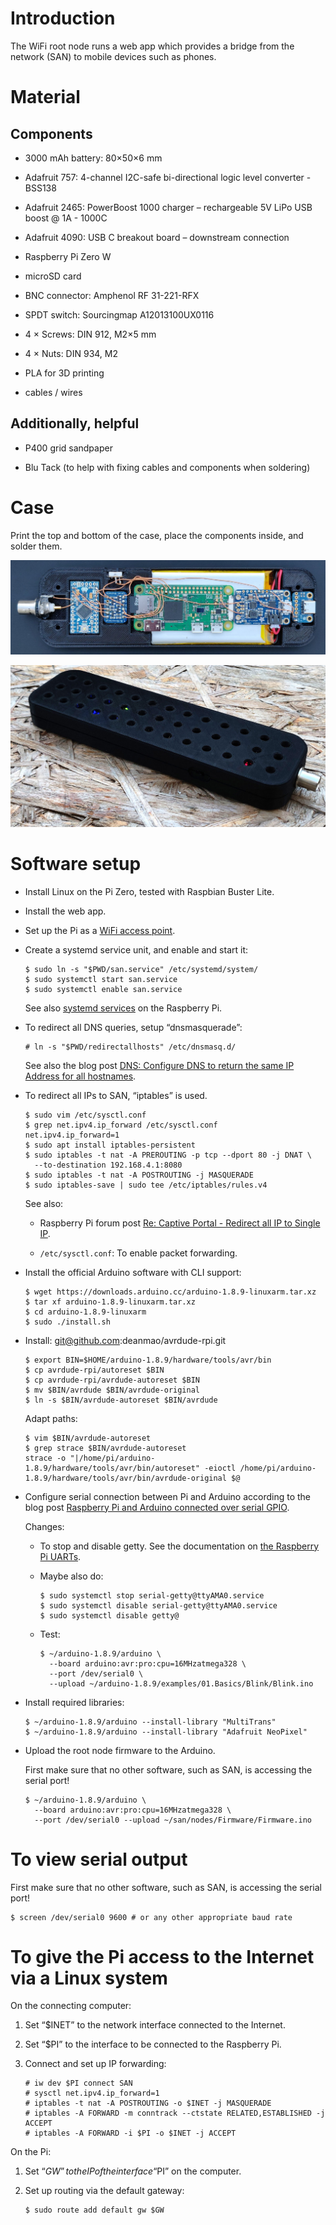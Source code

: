 Introduction
============

The WiFi root node runs a web app which provides a bridge from the network (SAN)
to mobile devices such as phones.


Material
========

Components
----------

  * 3000 mAh battery: 80×50×6 mm

  * Adafruit 757: 4-channel I2C-safe bi-directional logic level converter -
    BSS138

  * Adafruit 2465: PowerBoost 1000 charger – rechargeable 5V LiPo USB boost @
    1A - 1000C

  * Adafruit 4090: USB C breakout board – downstream connection

  * Raspberry Pi Zero W

  * microSD card

  * BNC connector: Amphenol RF 31-221-RFX

  * SPDT switch: Sourcingmap A12013100UX0116

  * 4 × Screws: DIN 912, M2×5 mm

  * 4 × Nuts: DIN 934, M2

  * PLA for 3D printing

  * cables / wires


Additionally, helpful
---------------------

  * P400 grid sandpaper

  * Blu Tack (to help with fixing cables and components when soldering)


Case
====

Print the top and bottom of the case, place the components inside, and solder
them.

![Open case](images/open.jpg)

![Closed case](images/closed.jpg)


Software setup
==============

  * Install Linux on the Pi Zero, tested with Raspbian Buster Lite.

  * Install the web app.

  * Set up the Pi as a [WiFi access point][1].

  * Create a systemd service unit, and enable and start it:

        $ sudo ln -s "$PWD/san.service" /etc/systemd/system/
        $ sudo systemctl start san.service
        $ sudo systemctl enable san.service

    See also [systemd services][2] on the Raspberry Pi.

  * To redirect all DNS queries, setup “dnsmasquerade”:

        # ln -s "$PWD/redirectallhosts" /etc/dnsmasq.d/

    See also the blog post [DNS: Configure DNS to return the same IP Address for
    all hostnames][3].

  * To redirect all IPs to SAN, “iptables” is used.

        $ sudo vim /etc/sysctl.conf
        $ grep net.ipv4.ip_forward /etc/sysctl.conf
        net.ipv4.ip_forward=1
        $ sudo apt install iptables-persistent
        $ sudo iptables -t nat -A PREROUTING -p tcp --dport 80 -j DNAT \
          --to-destination 192.168.4.1:8080
        $ sudo iptables -t nat -A POSTROUTING -j MASQUERADE
        $ sudo iptables-save | sudo tee /etc/iptables/rules.v4

    See also:
    
      + Raspberry Pi forum post [Re: Captive Portal - Redirect all IP to Single
        IP][4].

      + `/etc/sysctl.conf`: To enable packet forwarding.

  * Install the official Arduino software with CLI support:

        $ wget https://downloads.arduino.cc/arduino-1.8.9-linuxarm.tar.xz
        $ tar xf arduino-1.8.9-linuxarm.tar.xz
        $ cd arduino-1.8.9-linuxarm
        $ sudo ./install.sh

  * Install: git@github.com:deanmao/avrdude-rpi.git

        $ export BIN=$HOME/arduino-1.8.9/hardware/tools/avr/bin
        $ cp avrdude-rpi/autoreset $BIN
        $ cp avrdude-rpi/avrdude-autoreset $BIN
        $ mv $BIN/avrdude $BIN/avrdude-original
        $ ln -s $BIN/avrdude-autoreset $BIN/avrdude

    Adapt paths:

        $ vim $BIN/avrdude-autoreset
        $ grep strace $BIN/avrdude-autoreset
        strace -o "|/home/pi/arduino-1.8.9/hardware/tools/avr/bin/autoreset" -eioctl /home/pi/arduino-1.8.9/hardware/tools/avr/bin/avrdude-original $@

  * Configure serial connection between Pi and Arduino according to the blog
    post [Raspberry Pi and Arduino connected over serial GPIO][5].

    Changes:

      + To stop and disable getty. See the documentation on [the Raspberry Pi
        UARTs][6].

      + Maybe also do:

            $ sudo systemctl stop serial-getty@ttyAMA0.service
            $ sudo systemctl disable serial-getty@ttyAMA0.service
            $ sudo systemctl disable getty@

      + Test:

            $ ~/arduino-1.8.9/arduino \
              --board arduino:avr:pro:cpu=16MHzatmega328 \
              --port /dev/serial0 \
              --upload ~/arduino-1.8.9/examples/01.Basics/Blink/Blink.ino

  * Install required libraries:

        $ ~/arduino-1.8.9/arduino --install-library "MultiTrans"
        $ ~/arduino-1.8.9/arduino --install-library "Adafruit NeoPixel"

  * Upload the root node firmware to the Arduino.

    First make sure that no other software, such as SAN, is accessing
    the serial port!

        $ ~/arduino-1.8.9/arduino \
          --board arduino:avr:pro:cpu=16MHzatmega328 \
          --port /dev/serial0 --upload ~/san/nodes/Firmware/Firmware.ino


To view serial output
=====================

First make sure that no other software, such as SAN, is accessing the serial
port!

    $ screen /dev/serial0 9600 # or any other appropriate baud rate


To give the Pi access to the Internet via a Linux system
========================================================

On the connecting computer:

 1. Set “$INET” to the network interface connected to the Internet.

 2. Set “$PI” to the interface to be connected to the Raspberry Pi.

 3. Connect and set up IP forwarding:

        # iw dev $PI connect SAN
        # sysctl net.ipv4.ip_forward=1
        # iptables -t nat -A POSTROUTING -o $INET -j MASQUERADE
        # iptables -A FORWARD -m conntrack --ctstate RELATED,ESTABLISHED -j ACCEPT
        # iptables -A FORWARD -i $PI -o $INET -j ACCEPT

On the Pi:

 1. Set “$GW” to the IP of the interface “$PI” on the computer.

 2. Set up routing via the default gateway:

        $ sudo route add default gw $GW


[1]: https://www.raspberrypi.org/documentation/configuration/wireless/access-point.md
[2]: https://www.raspberrypi.org/documentation/linux/usage/systemd.md
[3]: https://michlstechblog.info/blog/dns-configure-dns-to-return-the-same-ip-address-for-all-hostnames/
[4]: https://www.raspberrypi.org/forums/viewtopic.php?f=66&t=90155&p=764850#p764850
[5]: https://oscarliang.com/raspberry-pi-and-arduino-connected-serial-gpio/
[6]: https://www.raspberrypi.org/documentation/configuration/uart.md
